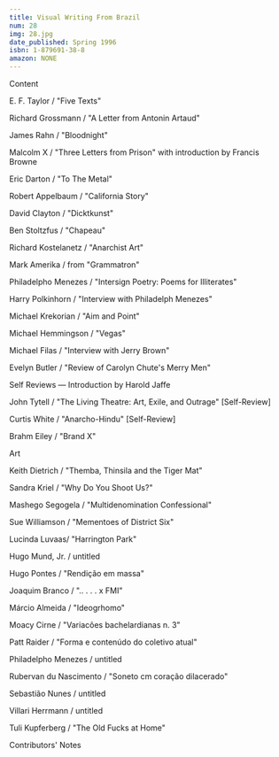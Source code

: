 ```yaml
---
title: Visual Writing From Brazil
num: 28
img: 28.jpg
date_published: Spring 1996
isbn: 1-879691-38-8
amazon: NONE
---
```


Content

E. F. Taylor / "Five Texts"

Richard Grossmann / "A Letter from Antonin Artaud"

James Rahn / "Bloodnight"

Malcolm X / "Three Letters from Prison" with introduction by Francis Browne

Eric Darton / "To The Metal"

Robert Appelbaum / "California Story"

David Clayton / "Dicktkunst"

Ben Stoltzfus / "Chapeau"

Richard Kostelanetz / "Anarchist Art"

Mark Amerika / from "Grammatron"

Philadelpho Menezes / "Intersign Poetry: Poems for Illiterates"

Harry Polkinhorn / "Interview with Philadelph Menezes"

Michael Krekorian / "Aim and Point"

Michael Hemmingson / "Vegas"

Michael Filas / "Interview with Jerry Brown"

Evelyn Butler / "Review of Carolyn Chute's Merry Men"

Self Reviews — Introduction by Harold Jaffe

John Tytell / "The Living Theatre: Art, Exile, and Outrage" [Self-Review]

Curtis White / "Anarcho-Hindu" [Self-Review]

Brahm Eiley / "Brand X"


Art


Keith Dietrich / "Themba, Thinsila and the Tiger Mat"

Sandra Kriel / "Why Do You Shoot Us?"

Mashego Segogela / "Multidenomination Confessional"

Sue Williamson / "Mementoes of District Six"

Lucinda Luvaas/ "Harrington Park"

Hugo Mund, Jr. / untitled

Hugo Pontes / "Rendição em massa"

Joaquim Branco / ".. . . . x FMI"

Márcio Almeida / "Ideogrhomo"

Moacy Cirne / "Variacões bachelardianas n. 3"

Patt Raider / "Forma e contenúdo do coletivo atual"

Philadelpho Menezes / untitled

Rubervan du Nascimento / "Soneto cm coração dilacerado"

Sebastião Nunes / untitled

Villari Herrmann / untitled

Tuli Kupferberg / "The Old Fucks at Home"

Contributors' Notes